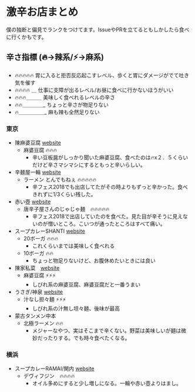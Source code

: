 # 激辛お店まとめ
僕の独断と偏見でランクをつけてます。IssueやPRを立てるともしかしたら食べに行くかもです。

## 辛さ指標 (🔥->辣系/⚡->麻系)
- 🔥🔥🔥🔥🔥 胃に入ると拒否反応起こすレベル、歩くと胃にダメージがでて吐き気を催す
- 🔥🔥🔥🔥 ＿ 仕事に支障が出るレベル/お昼に食べに行かないほうがいい
- 🔥🔥🔥＿＿＿ 美味しく食べれるレベルの辛さ
- 🔥🔥＿＿＿＿_ ちょっと辛さが物足りない
- 🔥＿＿＿＿＿_ 麻も辣も全然足りない

### 東京
- 陳麻婆豆腐 [website](https://tabelog.com/tokyo/A1308/A130801/13002291/)
  - 麻婆豆腐 🔥🔥🔥
    - 辛い豆板醤がしっかり聞いた麻婆豆腐、食べたのは🔥x２．５くらいだけど辛さマシマシにするともっと辛いらしい。
- 辛麺屋一輪 [website](https://www.syokuraku-web.com/bar-restaurant/13076/)
  - ラーメン とんでもねぇ 🔥🔥🔥🔥🔥
    - 辛フェス2018でも出店してたがその時よりもずっと辛かった。食べきれずに1/3くらい残した。
- 赤い壺 [website](https://tabelog.com/tokyo/A1306/A130602/13153198/)
  - 唐辛子屋さんのじゃじゃ麺　🔥🔥🔥🔥🔥
    - 辛フェス2018で出店していたのを食べた。見た目が辛そうに見えないのが憎いところ。こいつが通ったところはすべて痛い。
- スープカレーSHANTI [website](http://www.shanticurry.com/)
  - 20ボーガ 🔥🔥🔥
    - これくらいまでは美味しく食べれる
  - 10ボーガ 🔥🔥
    - ちょっと物足りないけど、お腹休めたいときには良い
- 陳家私菜　[website](https://tabelog.com/tokyo/A1303/A130301/13128819/)
  - 麻婆豆腐 ⚡⚡⚡
    - しびれ系の麻婆豆腐、麻婆豆腐だと一番うまい
- うさぎ/神泉 [website](https://tabelog.com/tokyo/A1303/A130301/13005386/)
  - 汁なし担々麺 ⚡⚡⚡
    - しびれ系の汁無し坦々麺、後味が最高
- 蒙古タンメン中本
  - 北極ラーメン 🔥🔥
    - メジャーなやつ、実はそこまで辛くない。野菜は美味しいが麺は微妙だったりする。でも時々食べたくなる。

### 横浜
- スープカレーRAMAI/関内 [website](http://www.ramai.co.jp/shop_yokohama.html)
  - デヴィフジン　🔥🔥🔥🔥
    - オイル多めにすると少し増しになる。一輪や赤い壺よりはまし。
